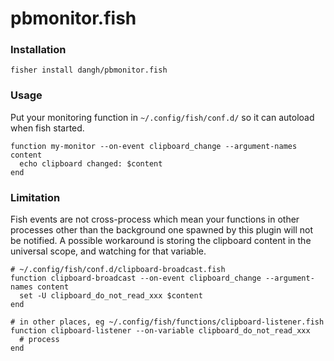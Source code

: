 # pbmonitor.fish

### Installation

```fish
fisher install dangh/pbmonitor.fish
```

### Usage

Put your monitoring function in `~/.config/fish/conf.d/` so it can autoload when fish started.

```fish
function my-monitor --on-event clipboard_change --argument-names content
  echo clipboard changed: $content
end
```

### Limitation

Fish events are not cross-process which mean your functions in other processes other than the background one spawned by this plugin will not be notified.
A possible workaround is storing the clipboard content in the universal scope, and watching for that variable.

```fish
# ~/.config/fish/conf.d/clipboard-broadcast.fish
function clipboard-broadcast --on-event clipboard_change --argument-names content
  set -U clipboard_do_not_read_xxx $content
end

# in other places, eg ~/.config/fish/functions/clipboard-listener.fish
function clipboard-listener --on-variable clipboard_do_not_read_xxx
  # process
end
```
